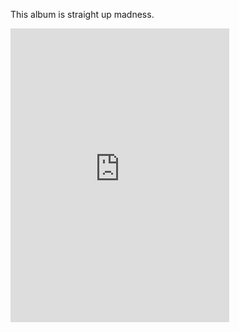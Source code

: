 This album is straight up madness.

<iframe style="border: 0; width: 350px; height: 470px;" src="https://bandcamp.com/EmbeddedPlayer/album=2750019347/size=large/bgcol=ffffff/linkcol=0687f5/tracklist=false/transparent=true/" seamless><a href="https://dingndents.bandcamp.com/album/docyopta">Docyopta by damirat</a></iframe>
